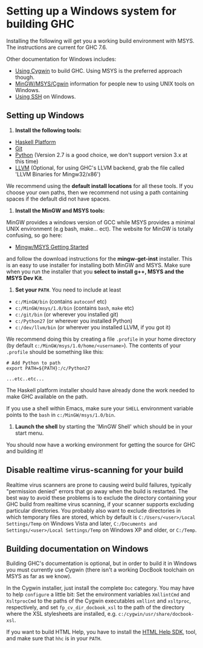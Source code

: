 # Setting up a Windows system for building GHC



Installing the following will get you a working build environment with MSYS. The instructions are current for GHC 7.6.



Other documentation for Windows includes:


- [Using Cygwin](building/windows/cygwin) to build GHC. Using MSYS is the preferred approach though.
- [MinGW/MSYS/Cgwin](building/platforms/windows) information for people new to using UNIX tools on Windows.
- [Using SSH](building/windows/ssh) on Windows.

## Setting up Windows


1. **Install the following tools:**

- [ Haskell Platform](http://hackage.haskell.org/platform/)
- [ Git](http://git-scm.com/)
- [
  Python](http://python.org/) (Version 2.7 is a good choice, we don't support version 3.x at this time)
- [
  LLVM](http://www.llvm.org/releases/download.html) (Optional, for using GHC's LLVM backend, grab the file called 'LLVM Binaries for Mingw32/x86')


We recommend using the **default install locations** for all these tools.  If you choose your own paths, then we recommend not using a path containing spaces if the default did not have spaces.


1. **Install the MinGW and MSYS tools:**


MinGW provides a windows version of GCC while MSYS provides a minimal UNIX environment (e.g bash, make... ect). The website for MinGW is totally confusing, so go here:


- [ Mingw/MSYS Getting Started](http://www.mingw.org/wiki/Getting_Started) 


and follow the download instructions for the **mingw-get-inst** installer. This is an easy to use installer for installing both MinGW and MSYS.   Make sure when you run the installer that you **select to install g++, MSYS and the MSYS Dev Kit**.


1. **Set your `PATH`**. You need to include at least

  - `c:/MinGW/bin` (contains `autoconf` etc)
  - `c:/MinGW/msys/1.0/bin` (contains `bash`, `make` etc)
  - `c:/git/bin` (or wherever you installed git)
  - `c:/Python27` (or wherever you installed Python)
  - `c:/dev/llvm/bin` (or wherever you installed LLVM, if you got it)


We recommend doing this by creating a file `.profile` in your home directory (by default `c:/MinGW/msys/1.0/home/<username>`). The contents of your `.profile` should be something like this:


```wiki
# Add Python to path
export PATH=${PATH}:/c/Python27

...etc..etc...
```


The Haskell platform installer should have already done the work needed to make GHC available on the path.



If you use a shell within Emacs, make sure your `SHELL` environment variable points to the `bash` in `c:/MinGW/msys/1.0/bin`. 


1. **Launch the shell** by starting the 'MinGW Shell' which should be in your start menu.


You should now have a working environment for getting the source for GHC and building it!


## Disable realtime virus-scanning for your build



Realtime virus scanners are prone to causing weird build failures, typically "permission denied" errors that go away when the build is restarted.  The best way to avoid these problems is to exclude the directory containing your GHC build from realtime virus scanning, if your scanner supports excluding particular directories.  You probably also want to exclude directories in which temporary files are stored, which by default is `C:/Users/<user>/Local Settings/Temp` on Windows Vista and later, `C:/Documents and Settings/<user>/Local Settings/Temp` on Windows XP and older, or `C:/Temp`.


## Building documentation on Windows



Building GHC's documentation is optional, but in order to build it in Windows you must currently use Cygwin (there isn't a working DocBook toolchain on MSYS as far as we know).



In the Cygwin installer, just install the complete `Doc` category. You may have to help `configure` a little bit: Set the environment variables `XmllintCmd` and `XsltprocCmd` to the paths of the Cygwin executables `xmllint` and `xsltproc`, respectively, and set `fp_cv_dir_docbook_xsl` to the path of the directory where the XSL stylesheets are installed, e.g. `c:/cygwin/usr/share/docbook-xsl`.    



If you want to build HTML Help, you have to install the [
HTML Help SDK](http://msdn.microsoft.com/library/default.asp?url=/library/en-us/htmlhelp/html/hworiHTMLHelpStartPage.asp), tool, and make sure that `hhc` is in your `PATH`.


